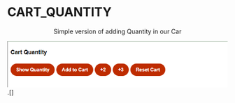 # CART_QUANTITY
<p align="center">
Simple version of adding Quantity in our Car
</p>
 <img src="/CartQuantityImg/CartQuantityScreenshot.png" alt="CartQuantityImage">
 .[]